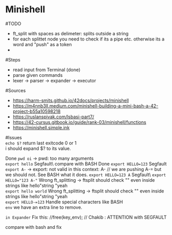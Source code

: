 # Minishell

#TODO
- ft_split with spaces as delimeter: splits outside a string
- for each splittet node you need to check if its a pipe etc. otherwise its a word and "push" as a token
- 

#Steps
- read input from Terminal (done)
- parse given commands 
- lexer -> parser -> expander -> executor 

#Sources
- https://harm-smits.github.io/42docs/projects/minishell
- https://m4nnb3ll.medium.com/minishell-building-a-mini-bash-a-42-project-b55a10598218
- https://ruslanspivak.com/lsbasi-part7/
- https://42-cursus.gitbook.io/guide/rank-03/minishell/functions
- https://minishell.simple.ink

#Issues\
```echo $?``` return last exitcode 0 or 1\
i should expand $? to its value.

Done ```pwd oi``` -> pwd: too many arguments \
```export hello``` Segfault\ compare with BASH
Done ```export HELLO=123``` Segfault\
```export A-``` -> export: not valid in this context: A- // we are pushing A-= but we should 	not. See BASH what it does.
```export HELLO=123 A``` Segfault\ 
```export HELLO="123 A-"``` Wrong ft_splitting -> ftsplit should check "" even inside strings  like hello"string "yeah\
```export hello world``` Wrong ft_splitting -> ftsplit should check "" even inside strings  like hello"string "yeah\
```export HELLO-=123``` Handle special characters like BASH\
```env``` we have an extra line to remove.

```in Expander``` Fix this: //free(key_env); // Chakib : ATTENTION with SEGFAULT



compare with bash and fix
